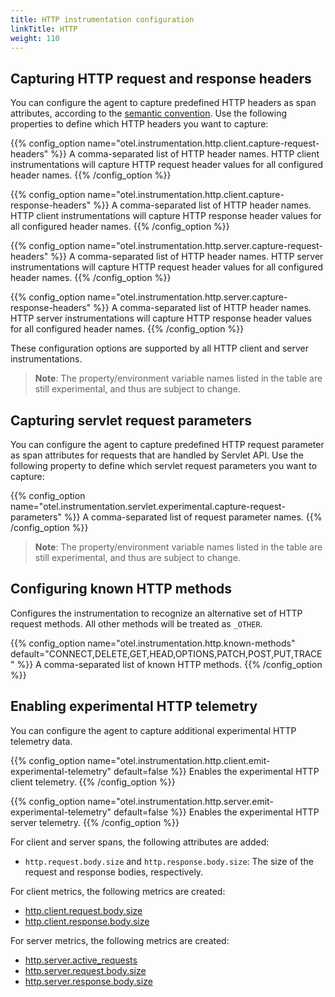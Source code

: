 ```yaml
---
title: HTTP instrumentation configuration
linkTitle: HTTP
weight: 110
---
```


## Capturing HTTP request and response headers

You can configure the agent to capture predefined HTTP headers as span
attributes, according to the
[semantic convention](/docs/specs/semconv/http/http-spans/). Use the following
properties to define which HTTP headers you want to capture:

{{% config_option name="otel.instrumentation.http.client.capture-request-headers" %}}
A comma-separated list of HTTP header names. HTTP client instrumentations will
capture HTTP request header values for all configured header names.
{{% /config_option %}}

{{% config_option name="otel.instrumentation.http.client.capture-response-headers" %}}
A comma-separated list of HTTP header names. HTTP client instrumentations will
capture HTTP response header values for all configured header names.
{{% /config_option %}}

{{% config_option name="otel.instrumentation.http.server.capture-request-headers" %}}
A comma-separated list of HTTP header names. HTTP server instrumentations will
capture HTTP request header values for all configured header names.
{{% /config_option %}}

{{% config_option name="otel.instrumentation.http.server.capture-response-headers" %}}
A comma-separated list of HTTP header names. HTTP server instrumentations will
capture HTTP response header values for all configured header names.
{{% /config_option %}}

These configuration options are supported by all HTTP client and server
instrumentations.

> **Note**: The property/environment variable names listed in the table are
> still experimental, and thus are subject to change.

## Capturing servlet request parameters

You can configure the agent to capture predefined HTTP request parameter as span
attributes for requests that are handled by Servlet API. Use the following
property to define which servlet request parameters you want to capture:

{{% config_option name="otel.instrumentation.servlet.experimental.capture-request-parameters" %}}
A comma-separated list of request parameter names. {{% /config_option %}}

> **Note**: The property/environment variable names listed in the table are
> still experimental, and thus are subject to change.

## Configuring known HTTP methods

Configures the instrumentation to recognize an alternative set of HTTP request
methods. All other methods will be treated as `_OTHER`.

{{% config_option
name="otel.instrumentation.http.known-methods"
default="CONNECT,DELETE,GET,HEAD,OPTIONS,PATCH,POST,PUT,TRACE"
%}} A comma-separated list of known HTTP methods. {{% /config_option %}}

## Enabling experimental HTTP telemetry

You can configure the agent to capture additional experimental HTTP telemetry
data.

{{% config_option
name="otel.instrumentation.http.client.emit-experimental-telemetry"
default=false
%}} Enables the experimental HTTP client telemetry. {{% /config_option %}}

{{% config_option name="otel.instrumentation.http.server.emit-experimental-telemetry"
default=false
%}}
Enables the experimental HTTP server telemetry. {{% /config_option %}}

For client and server spans, the following attributes are added:

- `http.request.body.size` and `http.response.body.size`: The size of the
  request and response bodies, respectively.

For client metrics, the following metrics are created:

- [http.client.request.body.size](/docs/specs/semconv/http/http-metrics/#metric-httpclientrequestbodysize)
- [http.client.response.body.size](/docs/specs/semconv/http/http-metrics/#metric-httpclientresponsebodysize)

For server metrics, the following metrics are created:

- [http.server.active_requests](/docs/specs/semconv/http/http-metrics/#metric-httpserveractive_requests)
- [http.server.request.body.size](/docs/specs/semconv/http/http-metrics/#metric-httpserverrequestbodysize)
- [http.server.response.body.size](/docs/specs/semconv/http/http-metrics/#metric-httpserverresponsebodysize)
